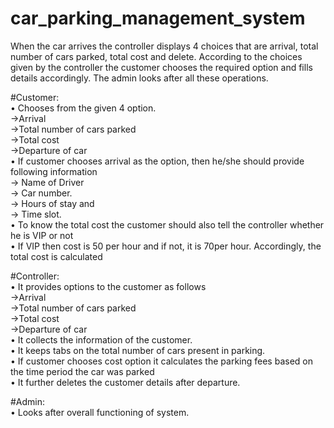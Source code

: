 # car_parking_management_system
 When the car arrives the controller displays 4 choices that are arrival, total number of cars parked, total cost and delete. According to the choices given by the controller the customer chooses the required option and fills details accordingly. The admin looks after all these operations.  

#Customer:  
• Chooses from the given 4 option.  
->Arrival  
->Total number of cars parked  
->Total cost  
->Departure of car  
• If customer chooses arrival as the option, then he/she should provide following information  
->	Name of Driver  
->	Car number.  
->	Hours of stay and   
->	Time slot.  
• To know the total cost the customer should also tell the controller whether he is VIP or not   
•	If VIP then cost is 50 per hour and if not, it is 70per hour. Accordingly, the total cost is calculated  

#Controller:  
• It provides options to the customer as follows  
->Arrival  
->Total number of cars parked  
->Total cost  
->Departure of car  
• It collects the information of the customer.  
• It keeps tabs on the total number of cars present in parking.  
• If customer chooses cost option it calculates the parking fees based on the time period the car was parked  
• It further deletes the customer details after departure.  

#Admin:  
• Looks after overall functioning of system.  
